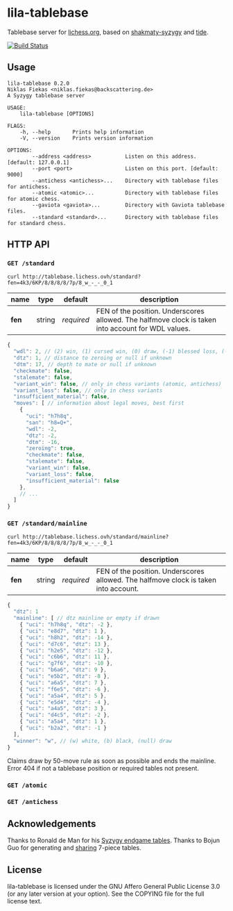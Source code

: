 lila-tablebase
==============

Tablebase server for [lichess.org](https://tablebase.lichess.ovh),
based on [shakmaty-syzygy](https://crates.io/crates/shakmaty-syzygy)
and [tide](https://github.com/rustasync/tide).

[![Build Status](https://travis-ci.org/niklasf/lila-tablebase.svg?branch=master)](https://travis-ci.org/niklasf/lila-tablebase)

Usage
-----

```
lila-tablebase 0.2.0
Niklas Fiekas <niklas.fiekas@backscattering.de>
A Syzygy tablebase server

USAGE:
    lila-tablebase [OPTIONS]

FLAGS:
    -h, --help       Prints help information
    -V, --version    Prints version information

OPTIONS:
        --address <address>           Listen on this address. [default: 127.0.0.1]
        --port <port>                 Listen on this port. [default: 9000]
        --antichess <antichess>...    Directory with tablebase files for antichess.
        --atomic <atomic>...          Directory with tablebase files for atomic chess.
        --gaviota <gaviota>...        Directory with Gaviota tablebase files.
        --standard <standard>...      Directory with tablebase files for standard chess.
```

HTTP API
--------

### `GET /standard`

```
curl http://tablebase.lichess.ovh/standard?fen=4k3/6KP/8/8/8/8/7p/8_w_-_-_0_1
```

name | type | default | description
--- | --- | --- | ---
**fen** | string | *required* | FEN of the position. Underscores allowed. The halfmove clock is taken into account for WDL values.

```javascript
{
  "wdl": 2, // (2) win, (1) cursed win, (0) draw, (-1) blessed loss, (-2) loss, (null) unknown
  "dtz": 1, // distance to zeroing or null if unknown
  "dtm": 17, // depth to mate or null if unknown
  "checkmate": false,
  "stalemate": false,
  "variant_win": false, // only in chess variants (atomic, antichess)
  "variant_loss": false, // only in chess variants
  "insufficient_material": false,
  "moves": [ // information about legal moves, best first
    {
      "uci": "h7h8q",
      "san": "h8=Q+",
      "wdl": -2,
      "dtz": -2,
      "dtm": -16,
      "zeroing": true,
      "checkmate": false,
      "stalemate": false,
      "variant_win": false,
      "variant_loss": false,
      "insufficient_material": false
    },
    // ...
  ]
}
```

### `GET /standard/mainline`

```
curl http://tablebase.lichess.ovh/standard/mainline?fen=4k3/6KP/8/8/8/8/7p/8_w_-_-_0_1
```

name | type | default | description
--- | --- | --- | ---
**fen** | string | *required* | FEN of the position. Underscores allowed. The halfmove clock is taken into account.

```javascript
{
  "dtz": 1
  "mainline": [ // dtz mainline or empty if drawn
    { "uci": "h7h8q", "dtz": -2 },
    { "uci": "e8d7", "dtz": 1 },
    { "uci": "h8h2", "dtz": -14 },
    { "uci": "d7c6", "dtz": 13 },
    { "uci": "h2e5", "dtz": -12 },
    { "uci": "c6b6", "dtz": 11 },
    { "uci": "g7f6", "dtz": -10 },
    { "uci": "b6a6", "dtz": 9 },
    { "uci": "e5b2", "dtz": -8 },
    { "uci": "a6a5", "dtz": 7 },
    { "uci": "f6e5", "dtz": -6 },
    { "uci": "a5a4", "dtz": 5 },
    { "uci": "e5d4", "dtz": -4 },
    { "uci": "a4a5", "dtz": 3 },
    { "uci": "d4c5", "dtz": -2 },
    { "uci": "a5a4", "dtz": 1 },
    { "uci": "b2a2", "dtz": -1 }
  ],
  "winner": "w", // (w) white, (b) black, (null) draw
}
```

Claims draw by 50-move rule as soon as possible and ends the mainline.
Error 404 if not a tablebase position or required tables not present.

### `GET /atomic`

### `GET /antichess`

Acknowledgements
----------------

Thanks to Ronald de Man for his [Syzygy endgame tables](https://github.com/syzygy1/tb).
Thanks to Bojun Guo for generating and [sharing](http://www.talkchess.com/forum/viewtopic.php?t=66797) 7-piece tables.

License
-------

lila-tablebase is licensed under the GNU Affero General Public License 3.0 (or any later version at your
option). See the COPYING file for the full license text.
